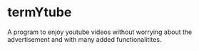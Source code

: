 # termYtube
A program to enjoy youtube videos without worrying about the advertisement and with many added functionalitites.
